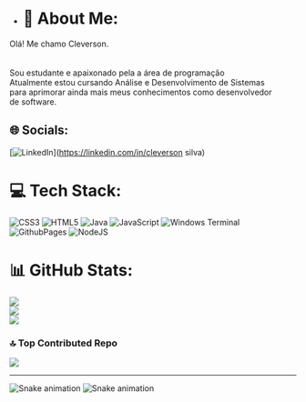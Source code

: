 - # 💫 About Me:
Olá! Me chamo Cleverson.<br><br><br>Sou estudante e apaixonado pela a área de programação<br>Atualmente estou cursando Análise e Desenvolvimento de Sistemas<br>para aprimorar ainda mais meus conhecimentos como desenvolvedor<br>de software.


## 🌐 Socials:
[![LinkedIn](https://img.shields.io/badge/LinkedIn-%230077B5.svg?logo=linkedin&logoColor=white)](https://linkedin.com/in/cleverson silva) 

# 💻 Tech Stack:
![CSS3](https://img.shields.io/badge/css3-%231572B6.svg?style=for-the-badge&logo=css3&logoColor=white) ![HTML5](https://img.shields.io/badge/html5-%23E34F26.svg?style=for-the-badge&logo=html5&logoColor=white) ![Java](https://img.shields.io/badge/java-%23ED8B00.svg?style=for-the-badge&logo=openjdk&logoColor=white) ![JavaScript](https://img.shields.io/badge/javascript-%23323330.svg?style=for-the-badge&logo=javascript&logoColor=%23F7DF1E) ![Windows Terminal](https://img.shields.io/badge/Windows%20Terminal-%234D4D4D.svg?style=for-the-badge&logo=windows-terminal&logoColor=white) ![GithubPages](https://img.shields.io/badge/github%20pages-121013?style=for-the-badge&logo=github&logoColor=white) ![NodeJS](https://img.shields.io/badge/node.js-6DA55F?style=for-the-badge&logo=node.js&logoColor=white)
# 📊 GitHub Stats:
![](https://github-readme-stats.vercel.app/api?username=cleverson07&theme=radical&hide_border=false&include_all_commits=false&count_private=false)<br/>
![](https://github-readme-streak-stats.herokuapp.com/?user=cleverson07&theme=radical&hide_border=false)<br/>
![](https://github-readme-stats.vercel.app/api/top-langs/?username=cleverson07&theme=radical&hide_border=false&include_all_commits=false&count_private=false&layout=compact)

### 🔝 Top Contributed Repo
![](https://github-contributor-stats.vercel.app/api?username=cleverson07&limit=5&theme=dracula&combine_all_yearly_contributions=true)

---
<img src="https://raw.githubusercontent.com/cleverson07/cleverson07/output/snake.svg" alt="Snake animation" />


<img src="https://raw.githubusercontent.com/cleverson07/cleverson07/output/snake.svg" alt="Snake animation" />
<!-- Proudly created with GPRM ( https://gprm.itsvg.in ) -->
